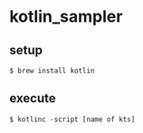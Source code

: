 # kotlin_sampler

## setup
``
$ brew install kotlin
``

## execute
``
$ kotlinc -script [name of kts]
``

